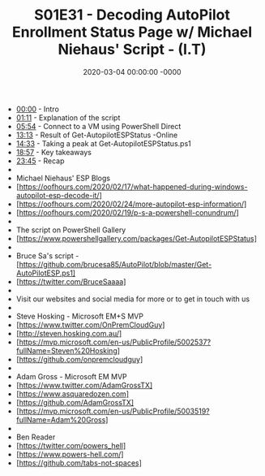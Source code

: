 ﻿---
layout: post
title: "S01E31 - Decoding AutoPilot Enrollment Status Page w/ Michael Niehaus' Script - (I.T)"
date: 2020-03-04 00:00:00 -0000
categories:
---

 * [00:00](https://www.youtube.com/watch?v=mG6JQNHvEWs&t=0s) - Intro
 * [01:11](https://www.youtube.com/watch?v=mG6JQNHvEWs&t=71s) - Explanation of the script
 * [05:54](https://www.youtube.com/watch?v=mG6JQNHvEWs&t=354s) - Connect to a VM using PowerShell Direct
 * [13:13](https://www.youtube.com/watch?v=mG6JQNHvEWs&t=793s) - Result of Get-AutopilotESPStatus -Online
 * [14:33](https://www.youtube.com/watch?v=mG6JQNHvEWs&t=873s) - Taking a peak at Get-AutopilotESPStatus.ps1
 * [18:57](https://www.youtube.com/watch?v=mG6JQNHvEWs&t=1137s) - Key takeaways
 * [23:45](https://www.youtube.com/watch?v=mG6JQNHvEWs&t=1425s) - Recap
 * 
 * Michael Niehaus' ESP Blogs
 * [https://oofhours.com/2020/02/17/what-happened-during-windows-autopilot-esp-decode-it/]
 * [https://oofhours.com/2020/02/24/more-autopilot-esp-information/]
 * [https://oofhours.com/2020/02/19/p-s-a-powershell-conundrum/]
 * 
 * The script on PowerShell Gallery
 * [https://www.powershellgallery.com/packages/Get-AutopilotESPStatus]
 * 
 * Bruce Sa's script - [https://github.com/brucesa85/AutoPilot/blob/master/Get-AutoPilotESP.ps1]
 * [https://twitter.com/BruceSaaaa]
 * 
 * Visit our websites and social media for more or to get in touch with us
 * 
 * Steve Hosking - Microsoft EM+S MVP
 * [https://www.twitter.com/OnPremCloudGuy]
 * [http://steven.hosking.com.au/]
 * [https://mvp.microsoft.com/en-us/PublicProfile/5002537?fullName=Steven%20Hosking]
 * [https://github.com/onpremcloudguy]
 * 
 * Adam Gross - Microsoft EM MVP
 * [https://www.twitter.com/AdamGrossTX]
 * [https://www.asquaredozen.com]
 * [https://github.com/AdamGrossTX]
 * [https://mvp.microsoft.com/en-us/PublicProfile/5003519?fullName=Adam%20Gross]
 * 
 * Ben Reader
 * [https://twitter.com/powers_hell]
 * [https://www.powers-hell.com/]
 * [https://github.com/tabs-not-spaces]
